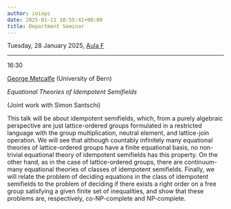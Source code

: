 ```yaml
---
author: ioiops
date: 2025-01-11 10:55:41+00:00
title: Department Seminar
---
```


Tuesday, 28 January 2025, [Aula F](https://www.di.univr.it/?ent=luogo&id=24&lang=en)

___

16:30

[George Metcalfe](https://www.math.unibe.ch/ueber_uns/personen/prof_dr_metcalfe_george/index_ger.html) (University of Bern)

_Equational Theories of Idempotent Semifields_

 (Joint work with Simon Santschi)

 This talk will be about idempotent semifields, which, from a purely algebraic perspective are just lattice-ordered groups formulated in a restricted language with the group multiplication, neutral element, and lattice-join operation. We will see that although countably infinitely many equational theories of lattice-ordered groups have a finite equational basis, no non-trivial equational theory of idempotent semifields has this property. On the other hand, as in the case of lattice-ordered groups, there are continuum-many equational theories of classes of idempotent semifields. Finally, we will relate the problem of deciding equations in the class of idempotent semifields to the problem of deciding if there exists a right order on a free group satisfying a given finite set of inequalities, and show that these problems are, respectively, co-NP-complete and NP-complete.
